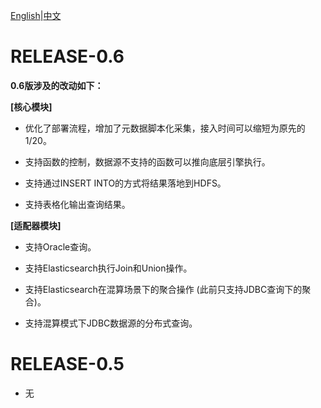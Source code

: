 [English](./release-notes.md)|[中文](../zh/about/release-notes.md)

# **RELEASE-0.6**

**0.6版涉及的改动如下：**

**[核心模块]**

- 优化了部署流程，增加了元数据脚本化采集，接入时间可以缩短为原先的1/20。

- 支持函数的控制，数据源不支持的函数可以推向底层引擎执行。

- 支持通过INSERT INTO的方式将结果落地到HDFS。

- 支持表格化输出查询结果。

**[适配器模块]**

- 支持Oracle查询。

- 支持Elasticsearch执行Join和Union操作。

- 支持Elasticsearch在混算场景下的聚合操作 (此前只支持JDBC查询下的聚合)。

- 支持混算模式下JDBC数据源的分布式查询。

# **RELEASE-0.5**
- 无